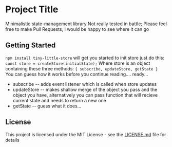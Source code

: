 # Project Title

Minimalistic state-management library
Not really tested in battle; Please feel free to make Pull Requests, I would be happy to see where it can go

## Getting Started

`npm install tiny-little-store`
will get you started
to init store just do this:
`const store = createStore(initialState);`
Where store is an object containing these three methods:
`{ subscribe, updateStore, getState }`
You can guess how it works before you continue reading....
ready...
+ subscribe -- adds event listener which is called when store updates
+ updateStore -- makes shallow merge of the object you pass and the object you have, alternatively you can pass function that will recieve current state and needs to return a new one
+ getState -- guess what it does...

## License

This project is licensed under the MIT License - see the [LICENSE.md](LICENSE.md) file for details